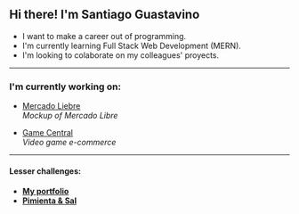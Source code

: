 <h2>Hi there! I'm Santiago Guastavino</h2>

- I want to make a career out of programming.  
- I'm currently learning Full Stack Web Development (MERN).  
- I'm looking to colaborate on my colleagues' proyects.  

---

<h3>I'm currently working on:</h3>  

- [Mercado Liebre](https://github.com/santiagoGuastavino/mercadoLiebre)  
*Mockup of Mercado Libre*  

- [Game Central](https://github.com/matiasncocco/grupo_6_GameCentral)  
*Video game e-commerce*   

---

<h4>Lesser challenges:<h4>

- [My portfolio](https://github.com/santiagoGuastavino/my-portfolio)  
- [Pimienta & Sal](https://github.com/santiagoGuastavino/pimienta-y-sal)  